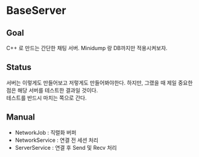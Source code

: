 # BaseServer
## Goal
C++ 로 만드는 간단한 채팅 서버. Minidump 랑 DB까지만 적용시켜보자.

## Status
서버는 이렇게도 만들어보고 저렇게도 만들어봐야한다. 하지만, 그랬을 때 제일 중요한 점은 해당 서버를 테스트한 결과일 것이다.<br>
테스트를 반드시 마치는 쪽으로 간다.

## Manual
- NetworkJob : 직렬화 버퍼
- NetworkService : 연결 전 세션 처리
- ServerService : 연결 후 Send 및 Recv 처리